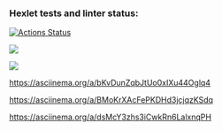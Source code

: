 ### Hexlet tests and linter status:
[![Actions Status](https://github.com/nikolaydlv/frontend-project-46/workflows/hexlet-check/badge.svg)](https://github.com/nikolaydlv/frontend-project-46/actions)

<a href="https://codeclimate.com/github/nikolaydlv/frontend-project-46/maintainability"><img src="https://api.codeclimate.com/v1/badges/4806998a932d095f6d10/maintainability" /></a>

<a href="https://codeclimate.com/github/nikolaydlv/frontend-project-46/test_coverage"><img src="https://api.codeclimate.com/v1/badges/4806998a932d095f6d10/test_coverage" /></a>

https://asciinema.org/a/bKvDunZqbJtUo0xIXu44Oglq4

https://asciinema.org/a/BMoKrXAcFePKDHd3jcjqzKSdq

https://asciinema.org/a/dsMcY3zhs3iCwkRn6LalxnqPH
